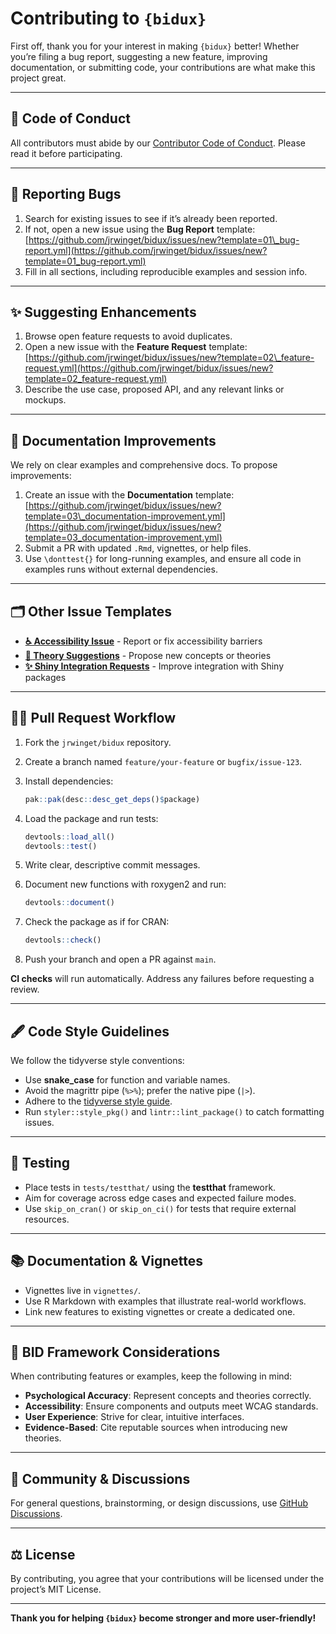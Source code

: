 # Contributing to `{bidux}`

First off, thank you for your interest in making `{bidux}` better! Whether you’re filing a bug report, suggesting a new feature, improving documentation, or submitting code, your contributions are what make this project great.

---

## 📜 Code of Conduct

All contributors must abide by our [Contributor Code of Conduct](.github/CODE_OF_CONDUCT.md). Please read it before participating.

---

## 🐛 Reporting Bugs

1. Search for existing issues to see if it’s already been reported.
2. If not, open a new issue using the **Bug Report** template:
   [https://github.com/jrwinget/bidux/issues/new?template=01\_bug-report.yml](https://github.com/jrwinget/bidux/issues/new?template=01_bug-report.yml)
3. Fill in all sections, including reproducible examples and session info.

---

## ✨ Suggesting Enhancements

1. Browse open feature requests to avoid duplicates.
2. Open a new issue with the **Feature Request** template:
   [https://github.com/jrwinget/bidux/issues/new?template=02\_feature-request.yml](https://github.com/jrwinget/bidux/issues/new?template=02_feature-request.yml)
3. Describe the use case, proposed API, and any relevant links or mockups.

---

## 📖 Documentation Improvements

We rely on clear examples and comprehensive docs. To propose improvements:

1. Create an issue with the **Documentation** template:
   [https://github.com/jrwinget/bidux/issues/new?template=03\_documentation-improvement.yml](https://github.com/jrwinget/bidux/issues/new?template=03_documentation-improvement.yml)
2. Submit a PR with updated `.Rmd`, vignettes, or help files.
3. Use `\donttest{}` for long-running examples, and ensure all code in examples runs without external dependencies.

---

## 🗂 Other Issue Templates

* **[♿ Accessibility Issue](https://github.com/jrwinget/bidux/issues/new?template=04_accessibility-issue.yml)** - Report or fix accessibility barriers
* **[🧠 Theory Suggestions](https://github.com/jrwinget/bidux/issues/new?template=05_theory-suggestion.yml)** - Propose new concepts or theories
* **[✨ Shiny Integration Requests](https://github.com/jrwinget/bidux/issues/new?template=06_shiny-integration-request.yml)** - Improve integration with Shiny packages

---

## 👩‍💻 Pull Request Workflow

1. Fork the `jrwinget/bidux` repository.
2. Create a branch named `feature/your-feature` or `bugfix/issue-123`.
3. Install dependencies:

   ```r
   pak::pak(desc::desc_get_deps()$package)
   ```
4. Load the package and run tests:

   ```r
   devtools::load_all()
   devtools::test()
   ```
5. Write clear, descriptive commit messages.
6. Document new functions with roxygen2 and run:

   ```r
   devtools::document()
   ```
7. Check the package as if for CRAN:

   ```r
   devtools::check()
   ```
8. Push your branch and open a PR against `main`.

**CI checks** will run automatically. Address any failures before requesting a review.

---

## 🖋 Code Style Guidelines

We follow the tidyverse style conventions:

* Use **snake\_case** for function and variable names.
* Avoid the magrittr pipe (`%>%`); prefer the native pipe (`|>`).
* Adhere to the [tidyverse style guide](https://style.tidyverse.org/).
* Run `styler::style_pkg()` and `lintr::lint_package()` to catch formatting issues.

---

## 🧪 Testing

* Place tests in `tests/testthat/` using the **testthat** framework.
* Aim for coverage across edge cases and expected failure modes.
* Use `skip_on_cran()` or `skip_on_ci()` for tests that require external resources.

---

## 📚 Documentation & Vignettes

* Vignettes live in `vignettes/`.
* Use R Markdown with examples that illustrate real-world workflows.
* Link new features to existing vignettes or create a dedicated one.

---

## 🧠 BID Framework Considerations

When contributing features or examples, keep the following in mind:

* **Psychological Accuracy**: Represent concepts and theories correctly.
* **Accessibility**: Ensure components and outputs meet WCAG standards.
* **User Experience**: Strive for clear, intuitive interfaces.
* **Evidence-Based**: Cite reputable sources when introducing new theories.

---

## 💬 Community & Discussions

For general questions, brainstorming, or design discussions, use [GitHub Discussions](https://github.com/jrwinget/bidux/discussions).

---

## ⚖️ License

By contributing, you agree that your contributions will be licensed under the project’s MIT License.

---

**Thank you for helping `{bidux}` become stronger and more user-friendly!**

